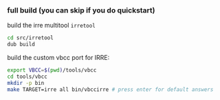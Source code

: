 ### full build (you can skip if you do quickstart)

build the irre multitool `irretool`
```sh
cd src/irretool
dub build
```

build the custom vbcc port for IRRE:
```sh
export VBCC=$(pwd)/tools/vbcc
cd tools/vbcc
mkdir -p bin
make TARGET=irre all bin/vbccirre # press enter for default answers
```